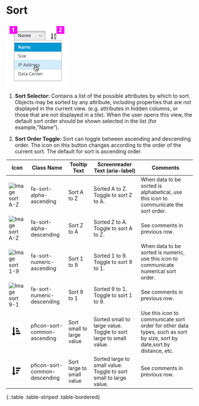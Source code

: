 # Sort

![Image highlighting attribute selector](img/sort_expand.png)

  1. **Sort Selector:** Contains a list of the possible attributes by which to sort. Objects may be sorted by any attribute, including properties that are not displayed in the current view. (e.g. attributes in hidden columns, or those that are not displayed in a tile). When the user opens this view, the default sort order should be shown selected in the list (for example,”Name”).

  1. **Sort Order Toggle:** Sort can toggle between ascending and descending order. The icon on this button changes according to the order of the current sort. The default for sort is ascending order.


| Icon                                        | Class Name               | Tooltip Text | Screenreader Text (aria-label)       | Comments           |
| ------------------------------------------- | ------------------------ | ------------ | ------------------------------------ | ------------------ |
| <span class="fa fa-sort-alpha-asc">![Image sort A-Z](img/fa-sort-alpha-asc.png)</span> | fa-sort-alpha-ascending | Sort A to Z | Sorted A to Z. Toggle to sort Z to A. | When data to be sorted is alphabetical, use this icon to communicate the sort order. |
| <span class="fa fa-sort-alpha-desc">![Image sort A-Z](img/fa-sort-alpha-desc.png)</span> | fa-sort-alpha-descending | Sort Z to A | Sorted Z to A. Toggle to sort A to Z. | See comments in previous row. |
| <span class="fa fa-sort-numeric-asc">![Image sort 1-9](img/fa-sort-numeric-asc.png)</span>  | fa-sort-numeric-ascending | Sort 1 to 9 | Sorted 1 to 9. Toggle to sort 9 to 1. | When data to be sorted is numeric, use this icon to communicate numerical sort order. |
| <span class="fa fa-sort-numeric-desc">![Image sort 9-1](img/fa-sort-numeric-desc.png)</span> | fa-sort-numeric-descending | Sort 9 to 1 | Sorted 9 to 1. Toggle to sort 1 to 9. | See comments in previous row. |
| <span class="pf pf-sort-common-asc">![Image sort common](img/pficon-sort-common-asc.png)| pficon-sort-common-ascending | Sort small to large value | Sorted small to large value. Toggle to sort large to small value. | Use this icon to communicate sort order for other data types, such as sort by size, sort by date,sort by distance, etc. |
| <span class="pf pf-sort-common-desc">![Image sort common](img/pficon-sort-common-desc.png)| pficon-sort-common-descending | Sort large to small value | Sorted large to small value. Toggle to sort small to large value. | See comments in previous row. |

{:.table .table-striped .table-bordered}
